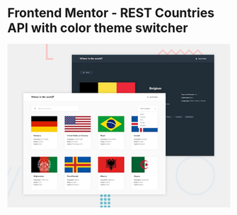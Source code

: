 # Frontend Mentor - REST Countries API with color theme switcher

![Design preview for the REST Countries API with color theme switcher coding challenge](preview.jpg)



